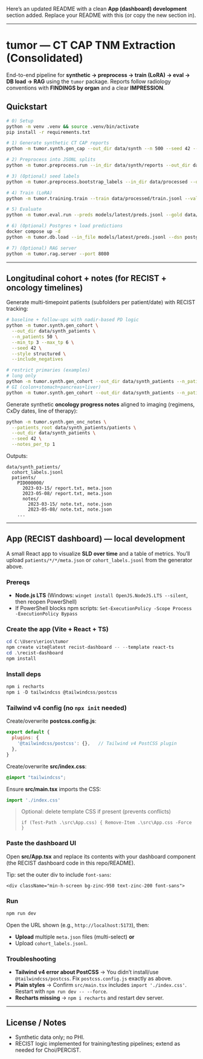 Here’s an updated README with a clean **App (dashboard) development** section added. Replace your README with this (or copy the new section in).

---

# tumor — CT CAP TNM Extraction (Consolidated)

End-to-end pipeline for **synthetic → preprocess → train (LoRA) → eval → DB load → RAG** using the `tumor` package.
Reports follow radiology conventions with **FINDINGS by organ** and a clear **IMPRESSION**.

## Quickstart

```bash
# 0) Setup
python -m venv .venv && source .venv/bin/activate
pip install -r requirements.txt

# 1) Generate synthetic CT CAP reports
python -m tumor.synth.gen_cap --out_dir data/synth --n 500 --seed 42 --style structured --include_negatives --timepoints 2

# 2) Preprocess into JSONL splits
python -m tumor.preprocess.run --in_dir data/synth/reports --out_dir data/processed --schema configs/tnm_schema.json

# 3) (Optional) seed labels
python -m tumor.preprocess.bootstrap_labels --in_dir data/processed --out_path data/labels/seed_labels.jsonl

# 4) Train (LoRA)
python -m tumor.training.train --train data/processed/train.jsonl --val data/processed/val.jsonl --config configs/train_lora.yaml

# 5) Evaluate
python -m tumor.eval.run --preds models/latest/preds.jsonl --gold data/processed/test.jsonl --config configs/metrics.yaml

# 6) (Optional) Postgres + load predictions
docker compose up -d
python -m tumor.db.load --in_file models/latest/preds.jsonl --dsn postgresql://onc:onc@localhost:5432/onc

# 7) (Optional) RAG server
python -m tumor.rag.server --port 8080
```

---

## Longitudinal cohort + notes (for RECIST + oncology timelines)

Generate multi-timepoint patients (subfolders per patient/date) with RECIST tracking:

```bash
# baseline + follow-ups with nadir-based PD logic
python -m tumor.synth.gen_cohort \
  --out_dir data/synth_patients \
  --n_patients 50 \
  --min_tp 3 --max_tp 6 \
  --seed 42 \
  --style structured \
  --include_negatives

# restrict primaries (examples)
# lung only
python -m tumor.synth.gen_cohort --out_dir data/synth_patients --n_patients 25 --min_tp 3 --max_tp 6 --seed 42 --style structured --include_negatives --primary_mix lung
# GI (colon+stomach+pancreas+liver)
python -m tumor.synth.gen_cohort --out_dir data/synth_patients --n_patients 25 --min_tp 3 --max_tp 6 --seed 42 --style structured --include_negatives --primary_mix colon stomach pancreas liver
```

Generate synthetic **oncology progress notes** aligned to imaging (regimens, CxDy dates, line of therapy):

```bash
python -m tumor.synth.gen_onc_notes \
  --patients_root data/synth_patients/patients \
  --out_dir data/synth_patients \
  --seed 42 \
  --notes_per_tp 1
```

Outputs:

```
data/synth_patients/
  cohort_labels.jsonl
  patients/
    PID000000/
      2023-03-15/ report.txt, meta.json
      2023-05-08/ report.txt, meta.json
      notes/
        2023-03-15/ note.txt, note.json
        2023-05-08/ note.txt, note.json
    ...
```

---

## App (RECIST dashboard) — local development

A small React app to visualize **SLD over time** and a table of metrics.
You’ll upload `patients/*/*/meta.json` or `cohort_labels.jsonl` from the generator above.

### Prereqs

* **Node.js LTS** (Windows: `winget install OpenJS.NodeJS.LTS --silent`, then reopen PowerShell)
* If PowerShell blocks npm scripts: `Set-ExecutionPolicy -Scope Process -ExecutionPolicy Bypass`

### Create the app (Vite + React + TS)

```powershell
cd C:\Users\erios\tumor
npm create vite@latest recist-dashboard -- --template react-ts
cd .\recist-dashboard
npm install
```

### Install deps

```powershell
npm i recharts
npm i -D tailwindcss @tailwindcss/postcss
```

### Tailwind v4 config (no `npx init` needed)

Create/overwrite **postcss.config.js**:

```js
export default {
  plugins: {
    '@tailwindcss/postcss': {},   // Tailwind v4 PostCSS plugin
  },
}
```

Create/overwrite **src/index.css**:

```css
@import "tailwindcss";
```

Ensure **src/main.tsx** imports the CSS:

```ts
import './index.css'
```

> Optional: delete template CSS if present (prevents conflicts)
>
> ```
> if (Test-Path .\src\App.css) { Remove-Item .\src\App.css -Force }
> ```

### Paste the dashboard UI

Open **src/App.tsx** and replace its contents with your dashboard component (the RECIST dashboard code in this repo/README).

Tip: set the outer div to include `font-sans`:

```tsx
<div className="min-h-screen bg-zinc-950 text-zinc-200 font-sans">
```

### Run

```powershell
npm run dev
```

Open the URL shown (e.g., `http://localhost:5173`), then:

* **Upload** multiple `meta.json` files (multi-select) **or**
* Upload `cohort_labels.jsonl`.

### Troubleshooting

* **Tailwind v4 error about PostCSS** → You didn’t install/use `@tailwindcss/postcss`. Fix `postcss.config.js` exactly as above.
* **Plain styles** → Confirm `src/main.tsx` includes `import './index.css'`. Restart with `npm run dev -- --force`.
* **Recharts missing** → `npm i recharts` and restart dev server.

---

## License / Notes

* Synthetic data only; no PHI.
* RECIST logic implemented for training/testing pipelines; extend as needed for Choi/PERCIST.
